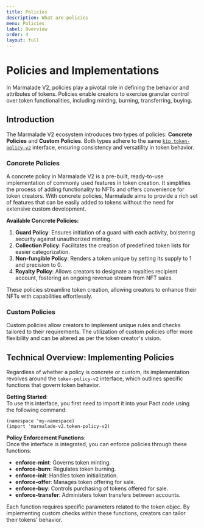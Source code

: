 ```yaml
---
title: Policies
description: What are policies
menu: Policies
label: Overview
order: 4
layout: full
---
```


# Policies and Implementations

In Marmalade V2, policies play a pivotal role in defining the behavior and
attributes of tokens. Policies enable creators to exercise granular control over
token functionalities, including minting, burning, transferring, buying.

## Introduction

The Marmalade V2 ecosystem introduces two types of policies: **Concrete
Policies** and **Custom Policies**. Both types adhere to the same
[`kip.token-policy-v2`](https://github.com/kadena-io/marmalade/blob/v2/pact/kip/token-policy-v2.pact)
interface, ensuring consistency and versatility in token behavior.

### **Concrete Policies**

A concrete policy in Marmalade V2 is a pre-built, ready-to-use implementation of
commonly used features in token creation. It simplifies the process of adding
functionality to NFTs and offers convenience for token creators. With concrete
policies, Marmalade aims to provide a rich set of features that can be easily
added to tokens without the need for extensive custom development.

**Available Concrete Policies:**

1.  **Guard Policy**: Ensures initiation of a guard with each activity,
    bolstering security against unauthorized minting.
2.  **Collection Policy**: Facilitates the creation of predefined token lists
    for easier categorization.
3.  **Non-fungible Policy**: Renders a token unique by setting its supply to 1
    and precision to 0.
4.  **Royalty Policy**: Allows creators to designate a royalties recipient
    account, fostering an ongoing revenue stream from NFT sales.

These policies streamline token creation, allowing creators to enhance their
NFTs with capabilities effortlessly.

### **Custom Policies**

Custom policies allow creators to implement unique rules and checks tailored to
their requirements. The utilization of custom policies offer more flexibility
and can be altered as per the token creator's vision.

## Technical Overview: Implementing Policies

Regardless of whether a policy is concrete or custom, its implementation
revolves around the `token-policy-v2` interface, which outlines specific
functions that govern token behavior.

**Getting Started**:  
To use this interface, you first need to import it into your Pact code using the
following command:

```pact
(namespace 'my-namespace)
(import 'marmalade-v2.token-policy-v2)
```

**Policy Enforcement Functions**:  
Once the interface is integrated, you can enforce policies through these
functions:

- **enforce-mint**: Governs token minting.
- **enforce-burn**: Regulates token burning.
- **enforce-init**: Handles token initialization.
- **enforce-offer**: Manages token offering for sale.
- **enforce-buy**: Controls purchasing of tokens offered for sale.
- **enforce-transfer**: Administers token transfers between accounts.

Each function requires specific parameters related to the token objec. By
implementing custom checks within these functions, creators can tailor their
tokens' behavior.
